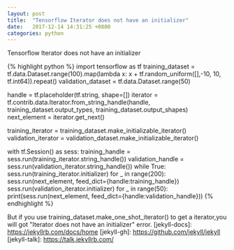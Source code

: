 ```yaml
---
layout: post
title:  "Tensorflow Iterator does not have an initializer"
date:   2017-12-14 14:31:25 +0800
categories: python
---
```

Tensorflow Iterator does not have an initializer

{% highlight python %}
import tensorflow as tf
training_dataset = tf.data.Dataset.range(100).map(lambda x: x + tf.random_uniform([],-10, 10, tf.int64)).repeat()
validation_dataset = tf.data.Dataset.range(50)

handle = tf.placeholder(tf.string, shape=[])
iterator = tf.contrib.data.Iterator.from_string_handle(handle, training_dataset.output_types, training_dataset.output_shapes)
next_element = iterator.get_next()

training_iterator = training_dataset.make_initializable_iterator()
validation_iterator = validation_dataset.make_initializable_iterator()

with tf.Session() as sess:
    training_handle = sess.run(training_iterator.string_handle())
    validation_handle = sess.run(validation_iterator.string_handle())
    while True:
        sess.run(training_iterator.initializer)
        for _ in range(200):
            sess.run(next_element, feed_dict={handle:training_handle})
        sess.run(validation_iterator.initializer)
        for _ in range(50):
            print(sess.run(next_element, feed_dict={handle:validation_handle}))
{% endhighlight %}

But if you use training_dataset.make_one_shot_iterator() to get a iterator,you will got "Iterator does not have an initializer" error.
[jekyll-docs]: https://jekyllrb.com/docs/home
[jekyll-gh]:   https://github.com/jekyll/jekyll
[jekyll-talk]: https://talk.jekyllrb.com/
